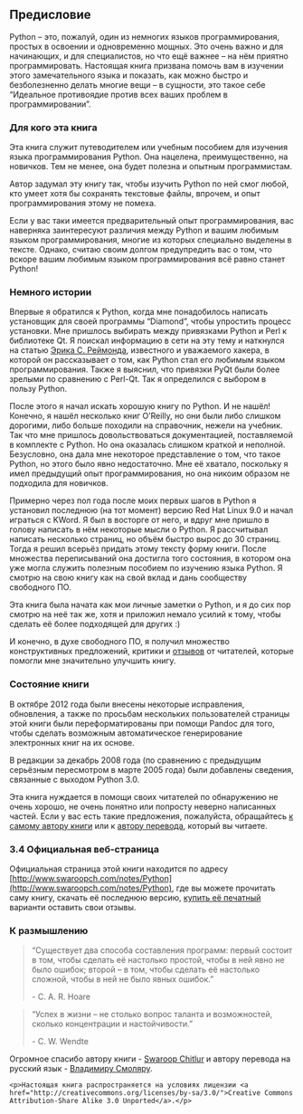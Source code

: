 ## Предисловие

Python – это, пожалуй, один из немногих языков программирования, простых в освоении и одновременно мощных. Это очень важно и для начинающих, и для специалистов, но что ещё важнее – на нём приятно программировать. Настоящая книга призвана помочь вам в изучении этого замечательного языка и показать, как можно быстро и безболезненно делать многие вещи – в сущности, это такое себе “Идеальное противоядие против всех ваших проблем в программировании”.

### Для кого эта книга

Эта книга служит путеводителем или учебным пособием для изучения языка программирования Python. Она нацелена, преимущественно, на новичков. Тем не менее, она будет полезна и опытным программистам.

Автор задумал эту книгу так, чтобы изучить Python по ней смог любой, кто умеет хотя бы сохранять текстовые файлы, впрочем, и опыт программирования этому не помеха.

Если у вас таки имеется предварительный опыт программирования, вас наверняка заинтересуют различия между Python и вашим любимым языком программирования, многие из которых специально выделены в тексте. Однако, считаю своим долгом предупредить вас о том, что вскоре вашим любимым языком программирования всё равно станет Python!

### Немного истории

Впервые я обратился к Python, когда мне понадобилось написать установщик для своей программы “Diamond”, чтобы упростить процесс установки. Мне пришлось выбирать между привязками Python и Perl к библиотеке Qt. Я поискал информацию в сети на эту тему и наткнулся на статью [Эрика С. Реймонда](http://pythonology.org/success&story=esr), известного и уважаемого хакера, в которой он рассказывает о том, как Python стал его любимым языком программирования. Также я выяснил, что привязки PyQt были более зрелыми по сравнению с Perl-Qt. Так я определился с выбором в пользу Python.

После этого я начал искать хорошую книгу по Python. И не нашёл! Конечно, я нашёл несколько книг O’Reilly, но они были либо слишком дорогими, либо больше походили на справочник, нежели на учебник. Так что мне пришлось довольствоваться документацией, поставляемой в комплекте с Python. Но она оказалась слишком краткой и неполной. Безусловно, она дала мне некоторое представление о том, что такое Python, но этого было явно недостаточно. Мне её хватало, поскольку я имел предыдущий опыт программирования, но она никоим образом не подходила для новичков.

Примерно через пол года после моих первых шагов в Python я установил последнюю (на тот момент) версию Red Hat Linux 9.0 и начал играться с KWord. Я был в восторге от него, и вдруг мне пришло в голову написать в нём некоторые мысли о Python. Я рассчитывал написать несколько страниц, но объём быстро вырос до 30 страниц. Тогда я решил всерьёз придать этому тексту форму книги. После множества переписываний она достигла того состояния, в котором она уже могла служить полезным пособием по изучению языка Python. Я смотрю на свою книгу как на свой вклад и дань сообществу свободного ПО.

Эта книга была начата как мои личные заметки о Python, и я до сих пор смотрю на неё так же, хотя и приложил немало усилий к тому, чтобы сделать её более подходящей для других :)

И конечно, в духе свободного ПО, я получил множество конструктивных предложений, критики и [отзывов](http://wombat.org.ua/AByteOfPython/index.html#who-reads-a-byte-of-python) от читателей, которые помогли мне значительно улучшить книгу.

### Состояние книги

В октябре 2012 года были внесены некоторые исправления, обновления, а также по просьбам нескольких пользователей страницы этой книги были переформатированы при помощи Pandoc для того, чтобы сделать возможным автоматическое генерирование электронных книг на их основе.

В редакции за декабрь 2008 года (по сравнению с предыдущим серьёзным пересмотром в марте 2005 года) были добавлены сведения, связанные с выходом Python 3.0.

Эта книга нуждается в помощи своих читателей по обнаружению не очень хорошо, не очень понятно или попросту неверно написанных частей. Если у вас есть такие предложения, пожалуйста, обращайтесь [к самому автору книги](http://www.swaroopch.com/contact/) или к [автору перевода](http://wombat.org.ua/AByteOfPython/translations.html#translation-ru), который вы читаете.

### 3.4 Официальная веб-страница

Официальная страница этой книги находится по адресу [http://www.swaroopch.com/notes/Python](http://www.swaroopch.com/notes/Python),
где вы можете прочитать саму книгу, скачать её последнюю версию, [купить её печатный](http://www.swaroopch.com/buybook)
варианти оставить свои отзывы.

### К размышлению

> “Существует два способа составления программ: первый состоит в том, чтобы сделать её настолько простой, чтобы в ней явно не было ошибок; второй – в том, чтобы сделать её настолько сложной, чтобы в ней не было явных ошибок.”
>
> \- C. A. R. Hoare

> “Успех в жизни – не столько вопрос таланта и возможностей, сколько концентрации и настойчивости.”
>
> \- C. W. Wendte

<div class="source">
    <p>Огромное спасибо автору книги - <a href="https://python.swaroopch.com/">Swaroop Chitlur</a> и автору перевода на русский язык - <a href="https://wombat.org.ua/AByteOfPython/">Владимиру Смоляру</a>.</p>

    <p>Настоящая книга распространяется на условиях лицензии <a href="http://creativecommons.org/licenses/by-sa/3.0/">Creative Commons Attribution-Share Alike 3.0 Unported</a>.</p>
</div>